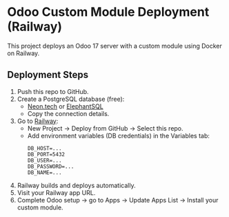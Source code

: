 # Odoo Custom Module Deployment (Railway)

This project deploys an Odoo 17 server with a custom module using Docker on Railway.

## Deployment Steps

1. Push this repo to GitHub.
2. Create a PostgreSQL database (free):
   - [Neon.tech](https://neon.tech) or [ElephantSQL](https://www.elephantsql.com)
   - Copy the connection details.
3. Go to [Railway](https://railway.app):
   - New Project → Deploy from GitHub → Select this repo.
   - Add environment variables (DB credentials) in the Variables tab:
     ```
     DB_HOST=...
     DB_PORT=5432
     DB_USER=...
     DB_PASSWORD=...
     DB_NAME=...
     ```
4. Railway builds and deploys automatically.
5. Visit your Railway app URL.
6. Complete Odoo setup → go to Apps → Update Apps List → Install your custom module.
